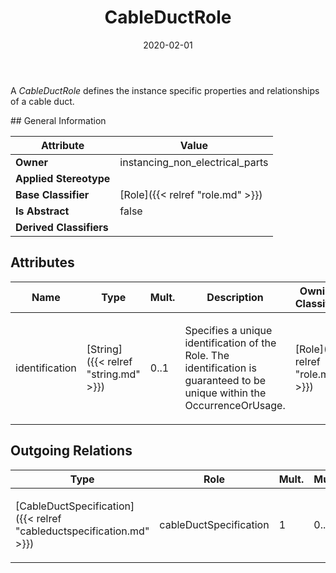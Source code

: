 ﻿---
title: CableDuctRole
toc: false
type: specs
date: "2020-02-01"
draft: false
specification: VEC
version: 1.2.0
documentType: "Recommendation"
elementType: Class
classes:
  - CableDuctRole
menu_name: vec-1.2.0
---
<p> A <i>CableDuctRole</i> defines the instance specific properties and relationships of a cable duct.      </p>
## General Information

| Attribute               | Value |
|-------------------------|-------|
| **Owner**               | instancing_non_electrical_parts |
| **Applied Stereotype**  |   |
| **Base Classifier**     | [Role]({{< relref "role.md" >}})<br/>  |
| **Is Abstract**         | false |
| **Derived Classifiers** |   |

## Attributes
|  Name  |  Type  |  Mult.  |  Description  |  Owning Classifier  |
|--------|--------|---------|---------------|--------------|
|identification | [String]({{< relref "string.md" >}}) | 0..1 | <p> Specifies a unique identification of the Role. The identification is guaranteed to be unique within the OccurrenceOrUsage.      </p> | [Role]({{< relref "role.md" >}}) |

## Outgoing Relations
|    Type  |   Role   |   Mult.   |   Mult.   |   Description   |
|----------|----------|-----------|-----------|-----------------|
| [CableDuctSpecification]({{< relref "cableductspecification.md" >}}) | cableDuctSpecification | 1 | 0..* | <p> References the <i>CableDuctSpecification</i> that is instanced by this <i>CableDuctRole.</i>      </p> |
